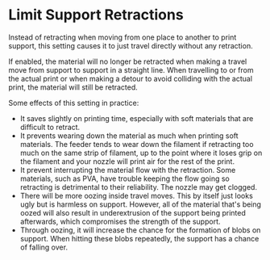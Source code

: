 Limit Support Retractions
====
Instead of retracting when moving from one place to another to print support, this setting causes it to just travel directly without any retraction.

If enabled, the material will no longer be retracted when making a travel move from support to support in a straight line. When travelling to or from the actual print or when making a detour to avoid colliding with the actual print, the material will still be retracted.

Some effects of this setting in practice:
* It saves slightly on printing time, especially with soft materials that are difficult to retract.
* It prevents wearing down the material as much when printing soft materials. The feeder tends to wear down the filament if retracting too much on the same strip of filament, up to the point where it loses grip on the filament and your nozzle will print air for the rest of the print.
* It prevent interrupting the material flow with the retraction. Some materials, such as PVA, have trouble keeping the flow going so retracting is detrimental to their reliability. The nozzle may get clogged.
* There will be more oozing inside travel moves. This by itself just looks ugly but is harmless on support. However, all of the material that's being oozed will also result in underextrusion of the support being printed afterwards, which compromises the strength of the support.
* Through oozing, it will increase the chance for the formation of blobs on support. When hitting these blobs repeatedly, the support has a chance of falling over.